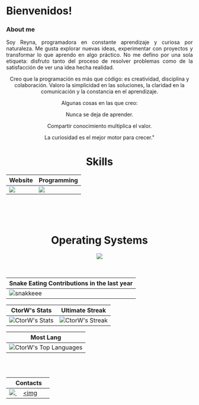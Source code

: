 <h1>Bienvenidos!</h1>

<h3><b>About me</b></h3>
<div align="Center">

<div align="center">

<p align="justify">
Soy Reyna, programadora en constante aprendizaje y curiosa por naturaleza. Me gusta explorar nuevas ideas, experimentar con proyectos y transformar lo que aprendo en algo práctico. No me defino por una sola etiqueta: disfruto tanto del proceso de resolver problemas como de la satisfacción de ver una idea hecha realidad.

Creo que la programación es más que código: es creatividad, disciplina y colaboración. Valoro la simplicidad en las soluciones, la claridad en la comunicación y la constancia en el aprendizaje.

Algunas cosas en las que creo:

Nunca se deja de aprender.

Compartir conocimiento multiplica el valor.

La curiosidad es el mejor motor para crecer."
</p>


<div align="Center">
<h1>Skills</h1>
</div>

<div align="Center">

| Website | Programming |
| ------------- | ------------- |
| <img src="https://skillicons.dev/icons?i=html,css,js,sass,py"/> | <img src="https://skillicons.dev/icons?i=bash,vscode,vscodium,sublime,github"/> |

</div>

<br>
<br>
<br>

<div align="Center">
<h1>Operating Systems</h1>

<img src="https://skillicons.dev/icons?i=windows,arch,linux,mint,ubuntu"/>

</div>

<br>
<br>

| Snake Eating Contributions in the last year |
| ------------------------------------------|
| ![snakkeee](https://github.com/user-attachments/assets/767354e9-fe1e-4009-b421-2f49388bfda5) | 



<div align="Center">

| CtorW's Stats | Ultimate Streak |
| ------------- | ------------- |
| ![CtorW's Stats](https://github-readme-stats.vercel.app/api?username=CtorW&theme=onedark&show_icons=true&hide_border=true&count_private=true)  | ![CtorW's Streak](https://github-readme-streak-stats.herokuapp.com/?user=CtorW&theme=onedark&hide_border=true) 

| Most Lang |
| ----------|
| ![CtorW's Top Languages](https://github-readme-stats.vercel.app/api/top-langs/?username=CtorW&theme=onedark&show_icons=true&hide_border=true&layout=compact) |


</div>

<br>
<br>

<div align="Center">

|‎ ‎ ‎ ‎ Contacts‎ ‎ ‎ ‎ |
| ----------|
| <a href="mailto:lorenceisidoro@gmail.com"> <img src="https://skillicons.dev/icons?i=gmail"/> </a> ‎ ‎ ‎ ‎  <a href="https://instagram.com/xir.rence"> <img 

